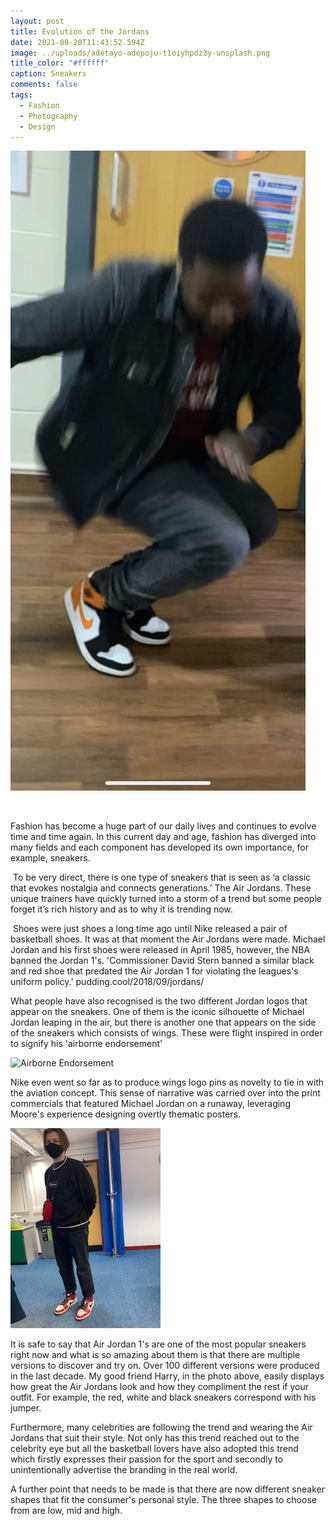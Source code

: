 ```yaml
---
layout: post
title: Evolution of the Jordans
date: 2021-09-20T11:43:52.594Z
image: ../uploads/adetayo-adepoju-t1oiyhpdz3y-unsplash.png
title_color: "#ffffff"
caption: Sneakers
comments: false
tags:
  - Fashion
  - Photography
  - Design
---
```

![](../uploads/thumbnail_image0.png)

![]()

Fashion has become a huge part of our daily lives and continues to evolve time and time again. In this current day and age, fashion has diverged into many fields and each component has developed its own importance, for example, sneakers.

 To be very direct, there is one type of sneakers that is seen as ‘a classic that evokes nostalgia and connects generations.’ The Air Jordans. These unique trainers have quickly turned into a storm of a trend but some people forget it’s rich history and as to why it is trending now.

 Shoes were just shoes a long time ago until Nike released a pair of basketball shoes. It was at that moment the Air Jordans were made. Michael Jordan and his first shoes were released in April 1985, however, the NBA banned the Jordan 1's. 'Commissioner David Stern banned a similar black and red shoe that predated the Air Jordan 1 for violating the leagues's uniform policy.' pudding.cool/2018/09/jordans/

What people have also recognised is the two different Jordan logos that appear on the sneakers. One of them is the iconic silhouette of Michael Jordan leaping in the air, but there is another one that appears on the side of the sneakers which consists of wings. These were flight inspired in order to signify his 'airborne endorsement'

![](../uploads/adrian-hernandez-az3rdxelcwu-unsplash.png "Airborne Endorsement")

Nike even went so far as to produce wings logo pins as novelty to tie in with the aviation concept. This sense of narrative was carried over into the print commercials that featured Michael Jordan on a runaway, leveraging Moore's experience designing overtly thematic posters.

![](../uploads/thumbnail_img_6325.png "Drip Sense")

It is safe to say that Air Jordan 1's are one of the most popular sneakers right now and what is so amazing about them is that there are multiple versions to discover and try on. Over 100 different versions were produced in the last decade. My good friend Harry, in the photo above,  easily displays how great the Air Jordans look and how they compliment the rest if your outfit. For example, the red, white and black sneakers correspond with his jumper. 

Furthermore, many celebrities are following the trend and wearing the Air Jordans that suit their style. Not only has this trend reached out to the celebrity eye but all the basketball lovers have also adopted this trend which firstly expresses their passion for the sport and secondly to unintentionally advertise the branding in the real world.

A further point that needs to be made is that there are now different sneaker shapes that fit the consumer's personal style. The three shapes to choose from are low, mid and high.